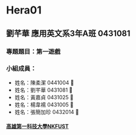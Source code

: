 # Hera01

## 劉芊華 應用英文系3年A班 0431081

### 專題題目：第一遊戲

### 小組成員：
* 姓名：陳柔潔   0441004 :princess:
* 姓名：劉芊華   0431081 :girl:
* 姓名：黃嘉貞   0431025 :girl:
* 姓名：楊韋襦   0431005 :girl:
* 姓名：張簡加珍 0432014 :girl:

#### [高雄第一科技大學NKFUST](http://www.nkfust.edu.tw/bin/home.php)